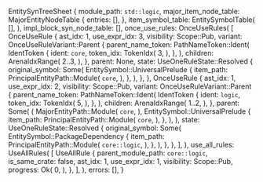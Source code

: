 EntitySynTreeSheet {
    module_path: `std::logic`,
    major_item_node_table: MajorEntityNodeTable {
        entries: [],
    },
    item_symbol_table: EntitySymbolTable(
        [],
    ),
    impl_block_syn_node_table: [],
    once_use_rules: OnceUseRules(
        [
            OnceUseRule {
                ast_idx: 1,
                use_expr_idx: 3,
                visibility: Scope::Pub,
                variant: OnceUseRuleVariant::Parent {
                    parent_name_token: PathNameToken::Ident(
                        IdentToken {
                            ident: `core`,
                            token_idx: TokenIdx(
                                3,
                            ),
                        },
                    ),
                    children: ArenaIdxRange(
                        2..3,
                    ),
                },
                parent: None,
                state: UseOneRuleState::Resolved {
                    original_symbol: Some(
                        EntitySymbol::UniversalPrelude {
                            item_path: PrincipalEntityPath::Module(
                                `core`,
                            ),
                        },
                    ),
                },
            },
            OnceUseRule {
                ast_idx: 1,
                use_expr_idx: 2,
                visibility: Scope::Pub,
                variant: OnceUseRuleVariant::Parent {
                    parent_name_token: PathNameToken::Ident(
                        IdentToken {
                            ident: `logic`,
                            token_idx: TokenIdx(
                                5,
                            ),
                        },
                    ),
                    children: ArenaIdxRange(
                        1..2,
                    ),
                },
                parent: Some(
                    (
                        MajorEntityPath::Module(
                            `core`,
                        ),
                        EntitySymbol::UniversalPrelude {
                            item_path: PrincipalEntityPath::Module(
                                `core`,
                            ),
                        },
                    ),
                ),
                state: UseOneRuleState::Resolved {
                    original_symbol: Some(
                        EntitySymbol::PackageDependency {
                            item_path: PrincipalEntityPath::Module(
                                `core::logic`,
                            ),
                        },
                    ),
                },
            },
        ],
    ),
    use_all_rules: UseAllRules(
        [
            UseAllRule {
                parent_module_path: `core::logic`,
                is_same_crate: false,
                ast_idx: 1,
                use_expr_idx: 1,
                visibility: Scope::Pub,
                progress: Ok(
                    0,
                ),
            },
        ],
    ),
    errors: [],
}